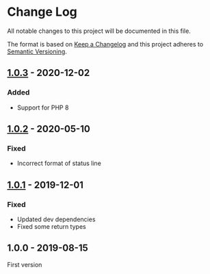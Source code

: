 # Change Log

All notable changes to this project will be documented in this file.

The format is based on [Keep a Changelog](http://keepachangelog.com/)
and this project adheres to [Semantic Versioning](http://semver.org/).

## [1.0.3] - 2020-12-02
### Added
- Support for PHP 8

## [1.0.2] - 2020-05-10
### Fixed
- Incorrect format of status line

## [1.0.1] - 2019-12-01
### Fixed
- Updated dev dependencies
- Fixed some return types

## 1.0.0 - 2019-08-15
First version

[1.0.3]: https://github.com/middlewares/emitter/compare/v1.0.2...v1.0.3
[1.0.2]: https://github.com/middlewares/emitter/compare/v1.0.1...v1.0.2
[1.0.1]: https://github.com/middlewares/emitter/compare/v1.0.0...v1.0.1
